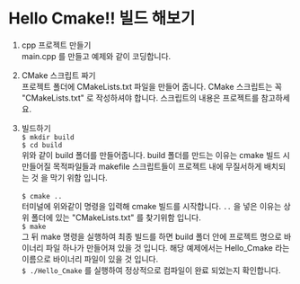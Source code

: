 #  Hello Cmake!! 빌드 해보기
1. cpp 프로젝트 만들기</br>
	main.cpp 를 만들고 예제와 같이 코딩합니다.

2. CMake 스크립트 짜기</br>
	프로젝트 폴더에 CMakeLists.txt 파일을 만들어 줍니다. CMake 스크립트는 꼭 "CMakeLists.txt" 로 작성하셔야 합니다. 스크립트의 내용은 프로젝트를 참고하세요.

3. 빌드하기</br>
	`$ mkdir build`</br>
	`$ cd build`</br>
	위와 같이 build 폴더를 만들어줍니다. build 폴더를 만드는 이유는 cmake 빌드 시 만들어질 목적파일들과 makefile 스크립트들이 프로젝트 내에 무질서하게 배치되는 것 을 막기 위함 입니다.</br>
	</br>
	`$ cmake ..`</br>
	터미널에 위와같이 명령을 입력해 cmake 빌드를 시작합니다. `..` 을 넣은 이유는 상위 폴더에 있는 "CMakeLists.txt" 를 찾기위함 입니다.</br>
	`$ make`</br>
	그 뒤 make 명령을 실행하여 최종 빌드를 하면 build 폴더 안에 프로젝트 명으로 바이너리 파일 하나가 만들어져 있을 것 입니다. 해당 예제에서는 Hello_Cmake 라는 이름으로 바이너리 파일이 있을 것 입니다.</br>
	`$ ./Hello_Cmake` 를 실행하여 정상적으로 컴파일이 완료 되었는지 확인합니다.

